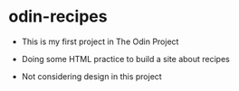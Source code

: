# odin-recipes
- This is my first project in The Odin Project

- Doing some HTML practice to build a site about recipes

- Not considering design in this project